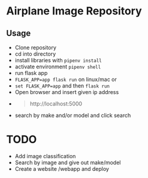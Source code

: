 # Airplane Image Repository

## Usage 
- Clone repository
- cd into directory
- install libraries with ```pipenv install```
- activate environment ```pipenv shell```
- run flask app
- ```FLASK_APP=app flask run``` on linux/mac or
- ```set FLASK_APP=app``` and then ```flask run```
- Open browser and insert given ip address
- >http://localhost:5000
- search by make and/or model and click search 
# TODO
- Add image classification 
- Search by image and give out make/model 
- Create a website /webapp and deploy 
